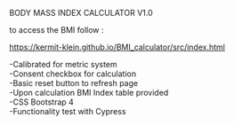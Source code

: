 BODY MASS INDEX CALCULATOR V1.0

to access the BMI follow :

https://kermit-klein.github.io/BMI_calculator/src/index.html

-Calibrated for metric system <br/>
-Consent checkbox for calculation <br/>
-Basic reset button to refresh page <br/>
-Upon calculation BMI Index table provided <br/>
-CSS Bootstrap 4 <br/>
-Functionality test with Cypress
